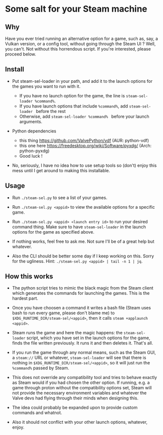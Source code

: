 # Some salt for your Steam machine

## Why

Have you ever tried running an alternative option for a game, such as, say, a
Vulkan version, or a config tool, without going through the Steam UI ? Well,
you can't. Not without this horrendous script. If you're interested, please
proceed below.

## Install

- Put steam-sel-loader in your path, and add it to the launch options for the
  games you want to run with it.
  * If you have no launch option for the game, the line is `steam-sel-loader
    %command%`. 
  * If you have launch options that include `%command%`, add `steam-sel-loader
    ` before the rest
  * Otherwise, add `steam-sel-loader %command% ` before your launch arguments.

- Python dependencies
  * this thing https://github.com/ValvePython/vdf (AUR: python-vdf)
  * this one here https://freedesktop.org/wiki/Software/pyxdg/ (Arch: python-pyxdg)
  * Good luck !

- No, seriously, I have no idea how to use setup tools so (don't) enjoy this
  mess until I get around to making this installable. 

## Usage
- Run `./steam-sel.py` to see a list of your games.
- Run `./steam-sel.py <appid>` to view the available options for a specific game.
- Run `./steam-sel.py <appid> <launch entry id>` to run your desired command
  thing.  Make sure to have `steam-sel-loader` in the launch options for the
  game as specified above.

- If nothing works, feel free to ask me. Not sure I'll be of a great help but whatever.

- Also the CLI should be better some day if I keep working on this.
  Sorry for the ugliness. Hint: `./steam-sel.py <appid> | tail -n 1 | jq`.

## How this works

- The python script tries to mimic the black magic from the Steam client which
  generates the commands for launching the games. This is the hardest part.

- Once you have choosen a command it writes a bash file (Steam uses bash to run
  every game, please don't blame me) to `$XDG_RUNTIME_DIR/steam-sel/<appid>`,
  then it calls `steam +applaunch <appid>`.

- Steam runs the game and here the magic happens: the `steam-sel-loader`
  script, which you have set in the launch options for the game, finds the file
  written previously. It runs it and then deletes it. That's all.

- If you run the game through any normal means, such as the Steam GUI, a `steam://`
  URL or whatever, `steam-sel-loader` will see that there is nothing in
  `$XDG_RUNTIME_DIR/steam-sel/<appid>`, so it will just run the `%command%`
  passed by Steam.

- This does not override any compatibility tool and tries to behave exactly as
  Steam would if you had chosen the other option. If running, e.g. a game through
  proton without the compatibility options set, Steam will not provide the
  necessary environment variables and whatever the Valve devs had flying through
  their minds when designing this.

- The idea could probably be expanded upon to provide custom commands and whatnot.

- Also it should not conflict with your other launch options, whatever, enjoy.
